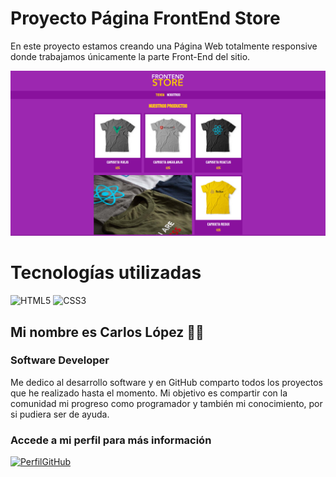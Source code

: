 # Proyecto Página FrontEnd Store
En este proyecto estamos creando una Página Web totalmente responsive donde trabajamos únicamente la parte Front-End del sitio.

![image.png](image.png)

# Tecnologías utilizadas
![HTML5](https://img.shields.io/badge/html5-%23E34F26.svg?style=for-the-badge&logo=html5&logoColor=white) ![CSS3](https://img.shields.io/badge/css3-%231572B6.svg?style=for-the-badge&logo=css3&logoColor=white)

## Mi nombre es Carlos López 👋🏾
### Software Developer

Me dedico al desarrollo software y en GitHub comparto todos los proyectos que he realizado hasta el momento. Mi objetivo es compartir con la comunidad mi progreso como programador y también mi conocimiento, por si pudiera ser de ayuda.

### Accede a mi perfil para más información
[![PerfilGitHub](https://img.shields.io/badge/GitHub-clmonreal-edcc85?style=for-the-badge&logo=github&logoColor=white&labelColor=010101)](https://github.com/clmonreal)